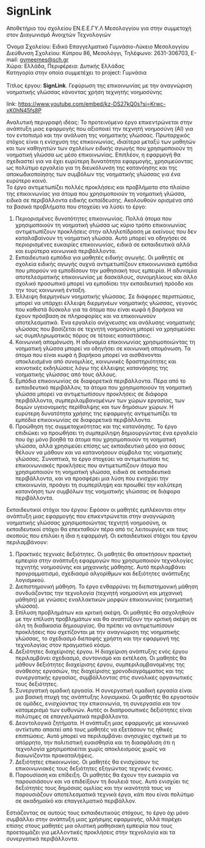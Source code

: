 # SignLink
Αποθετήριο του σχολείου ΕΝ.Ε.Ε.ΓΥ.Λ Μεσολογγίου για στην συμμετοχή στον Διαγωνισμό  Ανοιχτών Τεχνολογιών

Όνομα Σχολείου: Ειδικό Επαγγελματικό Γυμνάσιο-Λύκειο Μεσολογγίου<br>
Διεύθυνση Σχολείου: Κύπρου 86, Μεσολόγγι, Τηλέφωνο: 2631-306703, E-mail: gymeemes@sch.gr<br>
Χώρα: Ελλάδα, Περιφέρεια: Δυτικής Ελλάδας <br>
Κατηγορία στην οποία συμμετέχει το project: Γυμνάσια<br>
<br>Τίτλος έργου: <b>SignLink</b>. Γεφύρωση της επικοινωνίας με την αναγνώριση νοηματικής γλώσσας κάνοντας χρήση τεχνητής νοημοσύνης<br> 

link: https://www.youtube.com/embed/kz-DS27kQ0s?si=Krwc-xK0hN45fs8P



Αναλυτική περιγραφή ιδέας: Το προτεινόμενο έργο επικεντρώνεται στην ανάπτυξη μιας εφαρμογής που αξιοποιεί την τεχνητή νοημοσύνη (AI) για τον εντοπισμό και την ανάλυση της νοηματικής γλώσσας. Πρωταρχικός στόχος είναι η ενίσχυση της επικοινωνίας, ιδιαίτερα μεταξύ των μαθητών και των καθηγητών των σχολείων ειδικής αγωγής που χρησιμοποιούν τη νοηματική γλώσσα ως μέσο επικοινωνίας. Επιπλέον, η εφαρμογή θα σχεδιαστεί για να έχει ευρύτερη δυνατότητα εφαρμογής, χρησιμεύοντας ως πολύτιμο εργαλείο για τη διευκόλυνση της κατανόησης και της αποκωδικοποίησης των συμβόλων της νοηματικής γλώσσας για ένα ευρύτερο κοινό.<br>
Το έργο αντιμετωπίζει πολλές προκλήσεις και προβλήματα στο πλαίσιο της επικοινωνίας για άτομα που χρησιμοποιούν τη νοηματική γλώσσα, ειδικά σε περιβάλλοντα ειδικής εκπαίδευσης. Ακολουθούν ορισμένα από τα βασικά προβλήματα που στοχεύει να λύσει το έργο:
1.	Περιορισμένες δυνατότητες επικοινωνίας. Πολλά άτομα που χρησιμοποιούν τη νοηματική γλώσσα ως κύριο τρόπο επικοινωνίας αντιμετωπίζουν προκλήσεις στην αλληλεπίδραση με εκείνους που δεν καταλαβαίνουν τη νοηματική γλώσσα. Αυτό μπορεί να οδηγήσει σε περιορισμένες ευκαιρίες επικοινωνίας, ειδικά σε εκπαιδευτικά αλλά και ευρύτερα κοινωνικά περιβάλλοντα.
2.	Εκπαιδευτικά εμπόδια για μαθητές ειδικής αγωγής. Οι μαθητές σε σχολεία ειδικής αγωγής συχνά αντιμετωπίζουν επικοινωνιακά εμπόδια που μπορούν να εμποδίσουν την μαθησιακή τους εμπειρία. Η αδυναμία αποτελεσματικής επικοινωνίας με δασκάλους, συνομηλίκους και άλλο σχολικό προσωπικό μπορεί να εμποδίσει την εκπαιδευτική πρόοδο και την τους κοινωνική ένταξη.
3.	Έλλειψη διερμηνέων νοηματικής γλώσσας. Σε διάφορες περιπτώσεις, μπορεί να υπάρχει έλλειψη διερμηνέων νοηματικής γλώσσας, γεγονός που καθιστά δύσκολο για τα άτομα που είναι κωφά ή βαρήκοα να έχουν πρόσβαση σε πληροφορίες και να επικοινωνούν αποτελεσματικά. Ένα εργαλείο ανίχνευσης και ανάλυσης νοηματικής γλώσσας που βασίζεται σε τεχνητή νοημοσύνη μπορεί να χρησιμεύσει ως συμπληρωματικός πόρος σε τέτοιες καταστάσεις.
4.	Κοινωνική απομόνωση. Η αδυναμία επικοινωνίας χρησιμοποιώντας τη νοηματική γλώσσα μπορεί να οδηγήσει σε κοινωνική απομόνωση. Τα άτομα που είναι κωφά ή βαρήκοα μπορεί να αισθάνονται αποκλεισμένα από συνομιλίες, κοινωνικές δραστηριότητες και κοινοτικές εκδηλώσεις λόγω της έλλειψης κατανόησης της νοηματικής γλώσσας από τους άλλους.
5.	Εμπόδια επικοινωνίας σε διαφορετικά περιβάλλοντα. Πέρα από το εκπαιδευτικό περιβάλλον, τα άτομα που χρησιμοποιούν τη νοηματική γλώσσα μπορεί να αντιμετωπίσουν προκλήσεις σε διάφορα περιβάλλοντα, συμπεριλαμβανομένων των χώρων εργασίας, των δομών υγειονομικής περίθαλψης και των δημόσιων χώρων. Η ευρύτερη δυνατότητα χρήσης της εφαρμογής αντιμετωπίζει τα εμπόδια επικοινωνίας σε διαφορετικά περιβάλλοντα.
6.	Προώθηση της συμμετοχικότητας και της κατανόησης. Το έργο επιδιώκει να προωθήσει τη συμπερίληψη δημιουργώντας ένα εργαλείο που όχι μόνο βοηθά τα άτομα που χρησιμοποιούν τη νοηματική γλώσσα, αλλά χρησιμεύει επίσης ως εκπαιδευτικό μέσο για όσους θέλουν να μάθουν και να κατανοήσουν σύμβολα της νοηματικής γλώσσας. 
Συνοπτικά, το έργο στοχεύει να αντιμετωπίσει τις επικοινωνιακές προκλήσεις που αντιμετωπίζουν άτομα που χρησιμοποιούν τη νοηματική γλώσσα, ειδικά σε εκπαιδευτικά περιβάλλοντα, και να προσφέρει μια λύση που ενισχύει την επικοινωνία, προάγει τη συμπερίληψη και προωθεί την καλύτερη κατανόηση των συμβόλων της νοηματικής γλώσσας σε διάφορα περιβάλλοντα.

Εκπαιδευτικοί στόχοι του έργου: Εφόσον οι μαθητές εμπλέκονται στην ανάπτυξη μιας εφαρμογής που επικεντρώνεται στην αναγνώριση νοηματικής γλώσσας χρησιμοποιώντας τεχνητή νοημοσύνη, οι εκπαιδευτικοί στόχοι θα επεκταθούν πέρα από τις λειτουργίες και τους σκοπούς που επιλύει η ίδια η εφαρμογή. Οι εκπαιδευτικοί στόχοι του έργου περιλαμβάνουν:
1.	Πρακτικές τεχνικές δεξιότητες. Οι μαθητές θα αποκτήσουν πρακτική εμπειρία στην ανάπτυξη εφαρμογών που χρησιμοποιούν τεχνολογίες τεχνητής νοημοσύνης και μηχανικής μάθησης. Αυτό περιλαμβάνει προγραμματισμό, σχεδιασμό αλγορίθμων και δεξιότητες ανάπτυξης λογισμικού.
2.	Διεπιστημονική μάθηση. Το έργο ενθαρρύνει τη διεπιστημονική μάθηση συνδυάζοντας την τεχνολογία (τεχνητή νοημοσύνη και μηχανική μάθηση) με γνώσεις εναλλακτικών μορφών επικοινωνίας (νοηματική γλώσσα). 
3.	Επίλυση προβλημάτων και κριτική σκέψη. Οι μαθητές θα ασχοληθούν με την επίλυση προβλημάτων και θα αναπτύξουν την κριτική σκέψη σε όλη τη διαδικασία δημιουργίας. Θα πρέπει να αντιμετωπίσουν προκλήσεις που σχετίζονται με την αναγνώριση της νοηματικής γλώσσας, το σχεδιασμό διεπαφής χρήστη και την εφαρμογή της τεχνολογίας στον πραγματικό κόσμο.
4.	Δεξιότητες διαχείρισης έργου. Η διαχείριση ανάπτυξης ενός έργου περιλαμβάνει σχεδιασμό, συντονισμό και εκτέλεση. Οι μαθητές θα μάθουν δεξιότητες διαχείρισης έργου, συμπεριλαμβανομένης της ανάθεσης εργασιών, της διαχείρισης χρονοδιαγράμματος και της συνεργατικής εργασίας, συμβάλλοντας στις συνολικές οργανωτικές τους δεξιότητες.
5.	Συνεργατική ομαδική εργασία. Η συνεργατική ομαδική εργασία είναι μια βασική πτυχή της ανάπτυξης λογισμικού. Οι μαθητές θα εργαστούν σε ομάδες, ενισχύοντας την επικοινωνία, τη συνεργασία και τον καταμερισμό των ευθυνών. Αυτές οι διαπροσωπικές δεξιότητες είναι πολύτιμες σε επαγγελματικά περιβάλλοντα. 
6.	Δεοντολογικά ζητήματα. Η ανάπτυξη μιας εφαρμογής με κοινωνικό αντίκτυπο απαιτεί από τους μαθητές να εξετάσουν τις ηθικές επιπτώσεις. Αυτό μπορεί να περιλαμβάνει ανησυχίες σχετικά με το απόρρητο, την πολιτιστική ευαισθησία και τη διασφάλιση ότι η τεχνολογία χρησιμοποιείται χωρίς αποκλεισμούς χωρίς να διαιωνίζονται προκαταλήψεις.
7.	Δεξιότητες επικοινωνίας. Οι μαθητές θα ενισχύσουν τις επικοινωνιακές τους δεξιότητες εξηγώντας τεχνικές έννοιες. 
8.	Παρουσίαση και επίδειξη. Οι μαθητές θα έχουν την ευκαιρία να παρουσιάσουν και να επιδείξουν τη δουλειά τους. Αυτό ενισχύει τις δεξιότητές τους δημόσιας ομιλίας και την ικανότητά τους να παρουσιάζουν αποτελεσματικά τεχνικά έργα, κάτι που είναι πολύτιμο σε ακαδημαϊκό και επαγγελματικό περιβάλλον.


Εστιάζοντας σε αυτούς τους εκπαιδευτικούς στόχους, το έργο όχι μόνο συμβάλλει στην ανάπτυξη μιας χρήσιμης εφαρμογής, αλλά παρέχει επίσης στους μαθητές μια ολιστική μαθησιακή εμπειρία που τους προετοιμάζει για μελλοντικές προκλήσεις στην τεχνολογία και τα συνεργατικά περιβάλλοντα.
